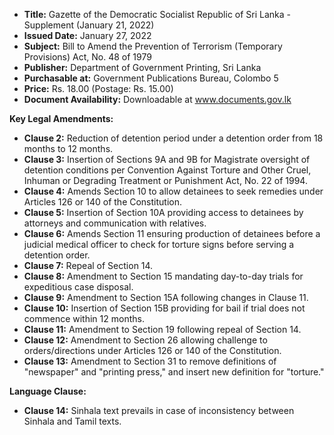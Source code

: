 - **Title:** Gazette of the Democratic Socialist Republic of Sri Lanka - Supplement (January 21, 2022)
- **Issued Date:** January 27, 2022
- **Subject:** Bill to Amend the Prevention of Terrorism (Temporary Provisions) Act, No. 48 of 1979
- **Publisher:** Department of Government Printing, Sri Lanka
- **Purchasable at:** Government Publications Bureau, Colombo 5
- **Price:** Rs. 18.00 (Postage: Rs. 15.00)
- **Document Availability:** Downloadable at www.documents.gov.lk

**Key Legal Amendments:**
- **Clause 2:** Reduction of detention period under a detention order from 18 months to 12 months.
- **Clause 3:** Insertion of Sections 9A and 9B for Magistrate oversight of detention conditions per Convention Against Torture and Other Cruel, Inhuman or Degrading Treatment or Punishment Act, No. 22 of 1994.
- **Clause 4:** Amends Section 10 to allow detainees to seek remedies under Articles 126 or 140 of the Constitution.
- **Clause 5:** Insertion of Section 10A providing access to detainees by attorneys and communication with relatives.
- **Clause 6:** Amends Section 11 ensuring production of detainees before a judicial medical officer to check for torture signs before serving a detention order.
- **Clause 7:** Repeal of Section 14.
- **Clause 8:** Amendment to Section 15 mandating day-to-day trials for expeditious case disposal.
- **Clause 9:** Amendment to Section 15A following changes in Clause 11.
- **Clause 10:** Insertion of Section 15B providing for bail if trial does not commence within 12 months.
- **Clause 11:** Amendment to Section 19 following repeal of Section 14.
- **Clause 12:** Amendment to Section 26 allowing challenge to orders/directions under Articles 126 or 140 of the Constitution.
- **Clause 13:** Amendment to Section 31 to remove definitions of "newspaper" and "printing press," and insert new definition for "torture."

**Language Clause:**
- **Clause 14:** Sinhala text prevails in case of inconsistency between Sinhala and Tamil texts.